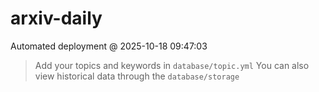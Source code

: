 # arxiv-daily
 Automated deployment @ 2025-10-18 09:47:03
> Add your topics and keywords in `database/topic.yml` 
> You can also view historical data through the `database/storage` 
